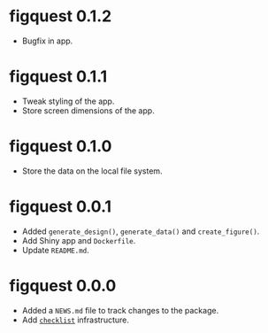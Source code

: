 # figquest 0.1.2

* Bugfix in app.

# figquest 0.1.1

* Tweak styling of the app.
* Store screen dimensions of the app.

# figquest 0.1.0

* Store the data on the local file system.

# figquest 0.0.1

* Added `generate_design()`, `generate_data()` and `create_figure()`.
* Add Shiny app and `Dockerfile`.
* Update `README.md`.

# figquest 0.0.0

* Added a `NEWS.md` file to track changes to the package.
* Add [`checklist`](https://inbo.github.io/checklist/) infrastructure.
